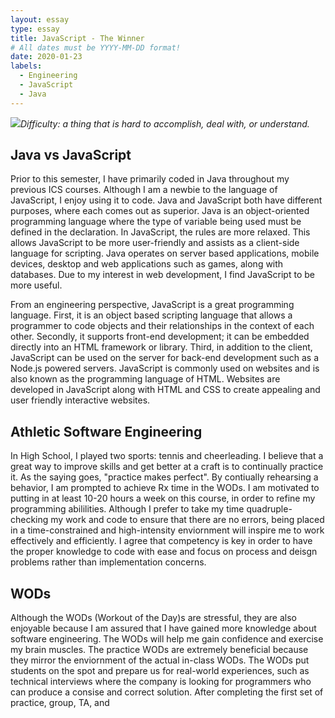 ```yaml
---
layout: essay
type: essay
title: JavaScript - The Winner
# All dates must be YYYY-MM-DD format!
date: 2020-01-23
labels:
  - Engineering
  - JavaScript
  - Java
---
```


<img class="ui tiny right spaced image" src="../images/degree_difficulty.jpg">*Difficulty: a thing that is hard to accomplish, deal with, or understand.*

## Java vs JavaScript

Prior to this semester, I have primarily coded in Java throughout my previous ICS courses. Although I am a newbie to the language of JavaScript, I enjoy using it to code. Java and JavaScript both have different purposes, where each comes out as superior. Java is an object-oriented programming language where the type of variable being used must be defined in the declaration. In JavaScript, the rules are more relaxed. This allows JavaScript to be more user-friendly and assists as a client-side language for scripting. Java operates on server based applications, mobile devices, desktop and web applications such as games, along with databases. Due to my interest in web development, I find JavaScript to be more useful.  

From an engineering perspective, JavaScript is a great programming language. First, it is an object based scripting language that allows a programmer to code objects and their relationships in the context of each other. Secondly, it supports front-end development; it can be embedded directly into an HTML framework or library. Third, in addition to the client, JavaScript can be used on the server for back-end development such as a Node.js powered servers. JavaScript is commonly used on websites and is also known as the programming language of HTML. Websites are developed in JavaScript along with HTML and CSS to create appealing and user friendly interactive websites. 

## Athletic Software Engineering

In High School, I played two sports: tennis and cheerleading. I believe that a great way to improve skills and get better at a craft is to continually practice it. As the saying goes, "practice makes perfect". By contiually rehearsing a behavior, I am prompted to achieve Rx time in the WODs. I am motivated to putting in at least 10-20 hours a week on this course, in order to refine my programming abililities. Although I prefer to take my time quadruple-checking my work and code to ensure that there are no errors, being placed in a time-constrained and high-intensity enviornment will inspire me to work effectively and efficiently. I agree that competency is key in order to have the proper knowledge to code with ease and focus on process and deisgn problems rather than implementation concerns. 

## WODs

Although the WODs (Workout of the Day)s are stressful, they are also enjoyable because I am assured that I have gained more knowledge about software engineering. The WODs will help me gain confidence and exercise my brain muscles. The practice WODs are extremely beneficial because they mirror the enviornment of the actual in-class WODs. The WODs put students on the spot and prepare us for real-world experiences, such as technical interviews where the company is looking for programmers who can produce a consise and correct solution. After completing the first set of practice, group, TA, and 
